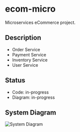 # ecom-micro

Microservices eCommerce project.

## Description
- Order Service
- Payment Service
- Inventory Service
- User Service

## Status
- Code: in-progress
- Diagram: in-progress

## System Diagram
![System Diagram]("")
